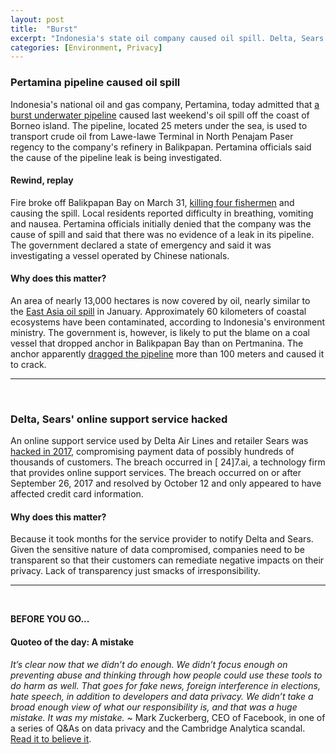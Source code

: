 ```yaml
---
layout: post
title:  "Burst"
excerpt: "Indonesia's state oil company caused oil spill. Delta, Sears customers's data compromised. Our quote of the day is from one of Mark Zuckerberg's many interviews in recent days."
categories: [Environment, Privacy]
---
```


### Pertamina pipeline caused oil spill

Indonesia's national oil and gas company, Pertamina, today admitted that <a href="http://www.thejakartapost.com/news/2018/04/04/burst-undersea-pipeline-caused-oil-spill-says-pertamina.html" target="_blank">a burst underwater pipeline</a> caused last weekend's oil spill off the coast of Borneo island. The pipeline, located 25 meters under the sea, is used to transport crude oil from Lawe-lawe Terminal in North Penajam Paser regency to the company's refinery in Balikpapan. Pertamina officials said the cause of the pipeline leak is being investigated.

#### Rewind, replay

Fire broke off Balikpapan Bay on March 31, <a href="https://www.sustainabilitymatters.info/environment/2018/04/03/indonesia-spill.html" target="_blank">killing four fishermen</a> and causing the spill. Local residents reported difficulty in breathing, vomiting and nausea. Pertamina officials initially denied that the company was the cause of spill and said that there was no evidence of a leak in its pipeline. The government declared a state of emergency and said it was investigating a vessel operated by Chinese nationals.

#### Why does this matter?

An area of nearly 13,000 hectares is now covered by oil, nearly similar to the <a href="https://www.sustainabilitymatters.info/finance/csr/environment/2018/01/17/Blackrock-China.html" target="_blank">East Asia oil spill</a> in January. Approximately 60 kilometers of coastal ecosystems have been contaminated, according to Indonesia's environment ministry. The government is, however, is likely to put the blame on a coal vessel that dropped anchor in Balikpapan Bay than on Pertmanina. The anchor apparently <a href="https://www.reuters.com/article/us-indonesia-environment-oil/indonesia-blames-coal-ship-for-oil-spill-not-state-energy-firm-idUSKCN1HC1FP" target="_blank">dragged the pipeline</a> more than 100 meters and caused it to crack.

* * *
<br />

### Delta, Sears' online support service hacked

An online support service used by Delta Air Lines and retailer Sears was <a href="https://www.reuters.com/article/us-delta-air-cyber-24-7-ai/sears-holding-delta-air-hit-by-customer-data-breach-at-tech-firm-idUSKCN1HC089?utm_campaign=trueAnthem:+Trending+Content&utm_content=5ac5ab0004d3015b09b97dbd&utm_medium=trueAnthem&utm_source=twitter" target="_blank">hacked in 2017</a>, compromising payment data of possibly hundreds of thousands of customers. The breach occurred in [ 24]7.ai, a technology firm that provides online support services. The breach occurred on or after September 26, 2017 and resolved by October 12 and only appeared to have affected credit card information.

#### Why does this matter?

Because it took months for the service provider to notify Delta and Sears. Given the sensitive nature of data compromised, companies need to be transparent so that their customers can remediate negative impacts on their privacy. Lack of transparency just smacks of irresponsibility.

* * *
<br />

**BEFORE YOU GO...**

#### **Quoteo of the day: A mistake**

<em>It’s clear now that we didn’t do enough. We didn’t focus enough on preventing abuse and thinking through how people could use these tools to do harm as well. That goes for fake news, foreign interference in elections, hate speech, in addition to developers and data privacy. We didn’t take a broad enough view of what our responsibility is, and that was a huge mistake. It was my mistake.</em> ~ Mark Zuckerberg, CEO of Facebook, in one of a series of Q&As on data privacy and the Cambridge Analytica scandal. <a href="https://newsroom.fb.com/news/2018/04/hard-questions-protecting-peoples-information/" target="_blank">Read it to believe it</a>.
